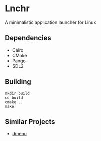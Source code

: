 # Lnchr

A minimalistic application launcher for Linux

## Dependencies

- Cairo
- CMake
- Pango
- SDL2

## Building

    mkdir build
    cd build
    cmake ..
    make

## Similar Projects

- [dmenu](http://tools.suckless.org/dmenu/)
